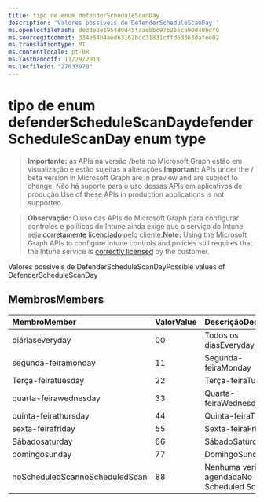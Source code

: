 ```yaml
---
title: tipo de enum defenderScheduleScanDay
description: 'Valores possíveis de DefenderScheduleScanDay '
ms.openlocfilehash: de33e2e1954d0d45faaebbc97b265ca90d40bdf0
ms.sourcegitcommit: 334e84b4aed63162bcc31831cffd6d363dafee02
ms.translationtype: MT
ms.contentlocale: pt-BR
ms.lasthandoff: 11/29/2018
ms.locfileid: "27033970"
---
```

# <a name="defenderschedulescanday-enum-type"></a><span data-ttu-id="d4761-103">tipo de enum defenderScheduleScanDay</span><span class="sxs-lookup"><span data-stu-id="d4761-103">defenderScheduleScanDay enum type</span></span>

> <span data-ttu-id="d4761-104">**Importante:** as APIs na versão /beta no Microsoft Graph estão em visualização e estão sujeitas a alterações.</span><span class="sxs-lookup"><span data-stu-id="d4761-104">**Important:** APIs under the / beta version in Microsoft Graph are in preview and are subject to change.</span></span> <span data-ttu-id="d4761-105">Não há suporte para o uso dessas APIs em aplicativos de produção.</span><span class="sxs-lookup"><span data-stu-id="d4761-105">Use of these APIs in production applications is not supported.</span></span>

> <span data-ttu-id="d4761-106">**Observação:** O uso das APIs do Microsoft Graph para configurar controles e políticas do Intune ainda exige que o serviço do Intune seja [corretamente licenciado](https://go.microsoft.com/fwlink/?linkid=839381) pelo cliente.</span><span class="sxs-lookup"><span data-stu-id="d4761-106">**Note:** Using the Microsoft Graph APIs to configure Intune controls and policies still requires that the Intune service is [correctly licensed](https://go.microsoft.com/fwlink/?linkid=839381) by the customer.</span></span>

<span data-ttu-id="d4761-107">Valores possíveis de DefenderScheduleScanDay</span><span class="sxs-lookup"><span data-stu-id="d4761-107">Possible values of DefenderScheduleScanDay</span></span> 
## <a name="members"></a><span data-ttu-id="d4761-108">Membros</span><span class="sxs-lookup"><span data-stu-id="d4761-108">Members</span></span>
|<span data-ttu-id="d4761-109">Membro</span><span class="sxs-lookup"><span data-stu-id="d4761-109">Member</span></span>|<span data-ttu-id="d4761-110">Valor</span><span class="sxs-lookup"><span data-stu-id="d4761-110">Value</span></span>|<span data-ttu-id="d4761-111">Descrição</span><span class="sxs-lookup"><span data-stu-id="d4761-111">Description</span></span>|
|:---|:---|:---|
|<span data-ttu-id="d4761-112">diárias</span><span class="sxs-lookup"><span data-stu-id="d4761-112">everyday</span></span>|<span data-ttu-id="d4761-113">0</span><span class="sxs-lookup"><span data-stu-id="d4761-113">0</span></span>|<span data-ttu-id="d4761-114">Todos os dias</span><span class="sxs-lookup"><span data-stu-id="d4761-114">Everyday</span></span>|
|<span data-ttu-id="d4761-115">segunda-feira</span><span class="sxs-lookup"><span data-stu-id="d4761-115">monday</span></span>|<span data-ttu-id="d4761-116">1</span><span class="sxs-lookup"><span data-stu-id="d4761-116">1</span></span>|<span data-ttu-id="d4761-117">Segunda-feira</span><span class="sxs-lookup"><span data-stu-id="d4761-117">Monday</span></span>|
|<span data-ttu-id="d4761-118">Terça-feira</span><span class="sxs-lookup"><span data-stu-id="d4761-118">tuesday</span></span>|<span data-ttu-id="d4761-119">2</span><span class="sxs-lookup"><span data-stu-id="d4761-119">2</span></span>|<span data-ttu-id="d4761-120">Terça-feira</span><span class="sxs-lookup"><span data-stu-id="d4761-120">Tuesday</span></span>|
|<span data-ttu-id="d4761-121">quarta-feira</span><span class="sxs-lookup"><span data-stu-id="d4761-121">wednesday</span></span>|<span data-ttu-id="d4761-122">3</span><span class="sxs-lookup"><span data-stu-id="d4761-122">3</span></span>|<span data-ttu-id="d4761-123">Quarta-feira</span><span class="sxs-lookup"><span data-stu-id="d4761-123">Wednesday</span></span>|
|<span data-ttu-id="d4761-124">quinta-feira</span><span class="sxs-lookup"><span data-stu-id="d4761-124">thursday</span></span>|<span data-ttu-id="d4761-125">4</span><span class="sxs-lookup"><span data-stu-id="d4761-125">4</span></span>|<span data-ttu-id="d4761-126">Quinta-feira</span><span class="sxs-lookup"><span data-stu-id="d4761-126">Thursday</span></span>|
|<span data-ttu-id="d4761-127">sexta-feira</span><span class="sxs-lookup"><span data-stu-id="d4761-127">friday</span></span>|<span data-ttu-id="d4761-128">5</span><span class="sxs-lookup"><span data-stu-id="d4761-128">5</span></span>|<span data-ttu-id="d4761-129">Sexta-feira</span><span class="sxs-lookup"><span data-stu-id="d4761-129">Friday</span></span>|
|<span data-ttu-id="d4761-130">Sábado</span><span class="sxs-lookup"><span data-stu-id="d4761-130">saturday</span></span>|<span data-ttu-id="d4761-131">6</span><span class="sxs-lookup"><span data-stu-id="d4761-131">6</span></span>|<span data-ttu-id="d4761-132">Sábado</span><span class="sxs-lookup"><span data-stu-id="d4761-132">Saturday</span></span>|
|<span data-ttu-id="d4761-133">domingo</span><span class="sxs-lookup"><span data-stu-id="d4761-133">sunday</span></span>|<span data-ttu-id="d4761-134">7</span><span class="sxs-lookup"><span data-stu-id="d4761-134">7</span></span>|<span data-ttu-id="d4761-135">Domingo</span><span class="sxs-lookup"><span data-stu-id="d4761-135">Sunday</span></span>|
|<span data-ttu-id="d4761-136">noScheduledScan</span><span class="sxs-lookup"><span data-stu-id="d4761-136">noScheduledScan</span></span>|<span data-ttu-id="d4761-137">8</span><span class="sxs-lookup"><span data-stu-id="d4761-137">8</span></span>|<span data-ttu-id="d4761-138">Nenhuma verificação agendada</span><span class="sxs-lookup"><span data-stu-id="d4761-138">No Scheduled Scan</span></span>|





